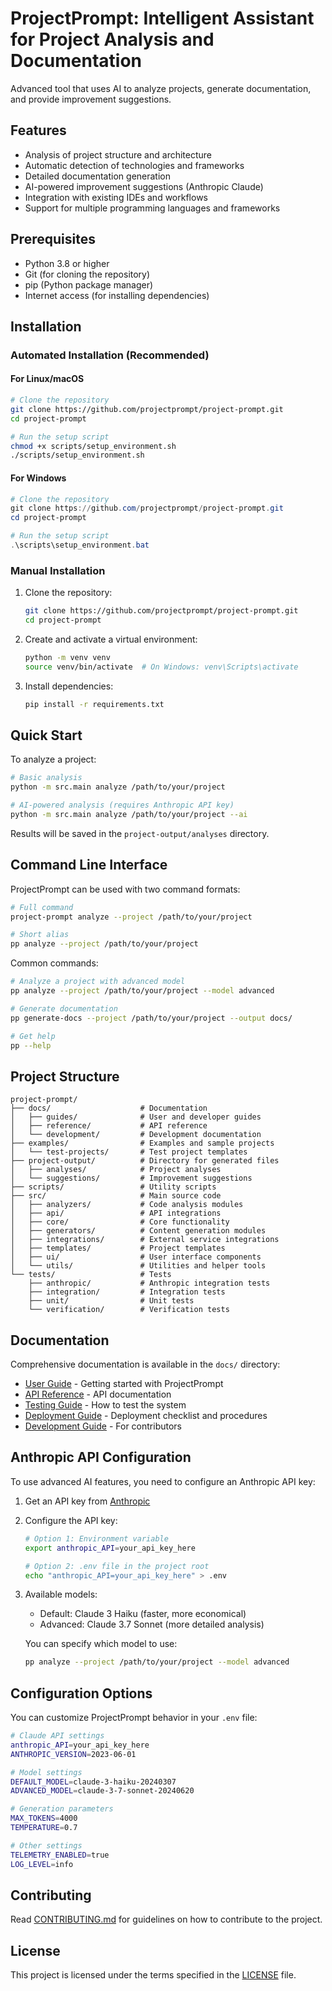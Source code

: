 # ProjectPrompt: Intelligent Assistant for Project Analysis and Documentation

Advanced tool that uses AI to analyze projects, generate documentation, and provide improvement suggestions.

## Features

- Analysis of project structure and architecture
- Automatic detection of technologies and frameworks
- Detailed documentation generation
- AI-powered improvement suggestions (Anthropic Claude)
- Integration with existing IDEs and workflows
- Support for multiple programming languages and frameworks

## Prerequisites

* Python 3.8 or higher
* Git (for cloning the repository)
* pip (Python package manager)
* Internet access (for installing dependencies)

## Installation

### Automated Installation (Recommended)

#### For Linux/macOS
```bash
# Clone the repository
git clone https://github.com/projectprompt/project-prompt.git
cd project-prompt

# Run the setup script
chmod +x scripts/setup_environment.sh
./scripts/setup_environment.sh
```

#### For Windows
```powershell
# Clone the repository
git clone https://github.com/projectprompt/project-prompt.git
cd project-prompt

# Run the setup script
.\scripts\setup_environment.bat
```

### Manual Installation

1. Clone the repository:
   ```bash
   git clone https://github.com/projectprompt/project-prompt.git
   cd project-prompt
   ```

2. Create and activate a virtual environment:
   ```bash
   python -m venv venv
   source venv/bin/activate  # On Windows: venv\Scripts\activate
   ```

3. Install dependencies:
   ```bash
   pip install -r requirements.txt
   ```

## Quick Start

To analyze a project:

```bash
# Basic analysis
python -m src.main analyze /path/to/your/project

# AI-powered analysis (requires Anthropic API key)
python -m src.main analyze /path/to/your/project --ai
```

Results will be saved in the `project-output/analyses` directory.

## Command Line Interface

ProjectPrompt can be used with two command formats:

```bash
# Full command
project-prompt analyze --project /path/to/your/project

# Short alias
pp analyze --project /path/to/your/project
```

Common commands:

```bash
# Analyze a project with advanced model
pp analyze --project /path/to/your/project --model advanced

# Generate documentation
pp generate-docs --project /path/to/your/project --output docs/

# Get help
pp --help
```

## Project Structure

```
project-prompt/
├── docs/                    # Documentation
│   ├── guides/              # User and developer guides
│   ├── reference/           # API reference
│   └── development/         # Development documentation
├── examples/                # Examples and sample projects
│   └── test-projects/       # Test project templates
├── project-output/          # Directory for generated files
│   ├── analyses/            # Project analyses
│   └── suggestions/         # Improvement suggestions
├── scripts/                 # Utility scripts
├── src/                     # Main source code
│   ├── analyzers/           # Code analysis modules
│   ├── api/                 # API integrations
│   ├── core/                # Core functionality
│   ├── generators/          # Content generation modules
│   ├── integrations/        # External service integrations
│   ├── templates/           # Project templates
│   ├── ui/                  # User interface components
│   └── utils/               # Utilities and helper tools
└── tests/                   # Tests
    ├── anthropic/           # Anthropic integration tests
    ├── integration/         # Integration tests
    ├── unit/                # Unit tests
    └── verification/        # Verification tests
```

## Documentation

Comprehensive documentation is available in the `docs/` directory:

- [User Guide](docs/guides/user_guide.md) - Getting started with ProjectPrompt
- [API Reference](docs/reference/api_reference.md) - API documentation
- [Testing Guide](docs/guides/testing_guide.md) - How to test the system
- [Deployment Guide](docs/guides/deployment_guide.md) - Deployment checklist and procedures
- [Development Guide](docs/development/development_guide.md) - For contributors

## Anthropic API Configuration

To use advanced AI features, you need to configure an Anthropic API key:

1. Get an API key from [Anthropic](https://www.anthropic.com/)
2. Configure the API key:
   ```bash
   # Option 1: Environment variable
   export anthropic_API=your_api_key_here
   
   # Option 2: .env file in the project root
   echo "anthropic_API=your_api_key_here" > .env
   ```

3. Available models:
   - Default: Claude 3 Haiku (faster, more economical)
   - Advanced: Claude 3.7 Sonnet (more detailed analysis)

   You can specify which model to use:
   ```bash
   pp analyze --project /path/to/your/project --model advanced
   ```

## Configuration Options

You can customize ProjectPrompt behavior in your `.env` file:

```bash
# Claude API settings
anthropic_API=your_api_key_here
ANTHROPIC_VERSION=2023-06-01

# Model settings
DEFAULT_MODEL=claude-3-haiku-20240307
ADVANCED_MODEL=claude-3-7-sonnet-20240620

# Generation parameters
MAX_TOKENS=4000
TEMPERATURE=0.7

# Other settings
TELEMETRY_ENABLED=true
LOG_LEVEL=info
```

## Contributing

Read [CONTRIBUTING.md](CONTRIBUTING.md) for guidelines on how to contribute to the project.

## License

This project is licensed under the terms specified in the [LICENSE](LICENSE) file.
